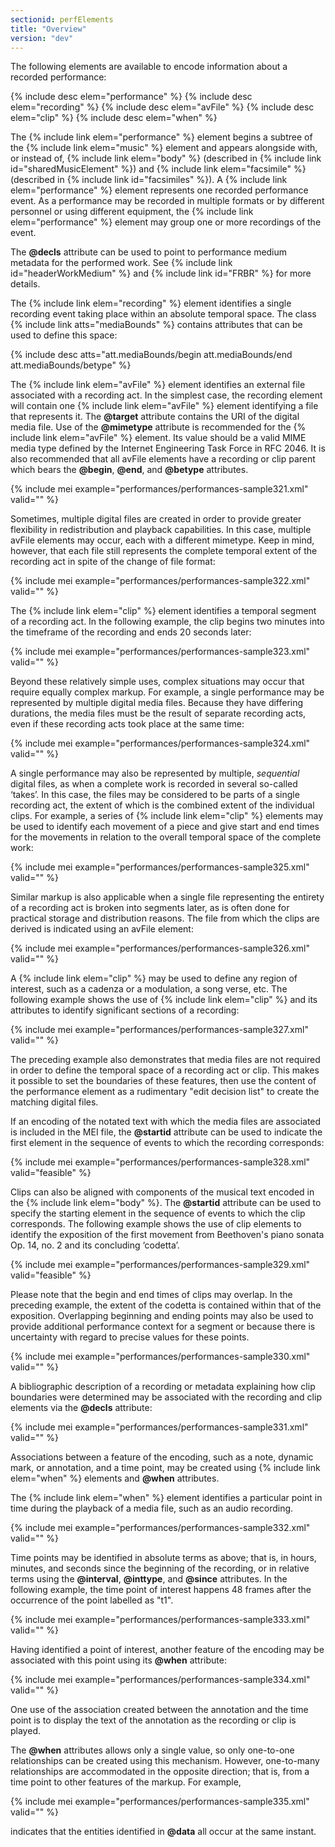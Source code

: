 ```yaml
---
sectionid: perfElements
title: "Overview"
version: "dev"
---
```


The following elements are available to encode information about a recorded performance:

{% include desc elem="performance" %}
{% include desc elem="recording" %}
{% include desc elem="avFile" %}
{% include desc elem="clip" %}
{% include desc elem="when" %}

The {% include link elem="performance" %} element begins a subtree of the {% include link elem="music" %} element and appears alongside with, or instead of, {% include link elem="body" %} (described in {% include link id="sharedMusicElement" %}) and {% include link elem="facsimile" %} (described in {% include link id="facsimiles" %}). A {% include link elem="performance" %} element represents one recorded performance event. As a performance may be recorded in multiple formats or by different personnel or using different equipment, the {% include link elem="performance" %} element may group one or more recordings of the event.

The **@decls** attribute can be used to point to performance medium metadata for the performed work. See {% include link id="headerWorkMedium" %} and {% include link id="FRBR" %} for more details.

The {% include link elem="recording" %} element identifies a single recording event taking place within an absolute temporal space. The class {% include link atts="mediaBounds" %} contains attributes that can be used to define this space:

{% include desc atts="att.mediaBounds/begin att.mediaBounds/end att.mediaBounds/betype" %}

The {% include link elem="avFile" %} element identifies an external file associated with a recording act. In the simplest case, the recording element will contain one {% include link elem="avFile" %} element identifying a file that represents it. The **@target** attribute contains the URI of the digital media file. Use of the **@mimetype** attribute is recommended for the {% include link elem="avFile" %} element. Its value should be a valid MIME media type defined by the Internet Engineering Task Force in RFC 2046. It is also recommended that all avFile elements have a recording or clip parent which bears the **@begin**, **@end**, and **@betype** attributes.

{% include mei example="performances/performances-sample321.xml" valid="" %}

Sometimes, multiple digital files are created in order to provide greater flexibility in redistribution and playback capabilities. In this case, multiple avFile elements may occur, each with a different mimetype. Keep in mind, however, that each file still represents the complete temporal extent of the recording act in spite of the change of file format:

{% include mei example="performances/performances-sample322.xml" valid="" %}

The {% include link elem="clip" %} element identifies a temporal segment of a recording act. In the following example, the clip begins two minutes into the timeframe of the recording and ends 20 seconds later:

{% include mei example="performances/performances-sample323.xml" valid="" %}

Beyond these relatively simple uses, complex situations may occur that require equally complex markup. For example, a single performance may be represented by multiple digital media files. Because they have differing durations, the media files must be the result of separate recording acts, even if these recording acts took place at the same time:

{% include mei example="performances/performances-sample324.xml" valid="" %}

A single performance may also be represented by multiple, *sequential* digital files, as when a complete work is recorded in several so-called ‘takes’. In this case, the files may be considered to be parts of a single recording act, the extent of which is the combined extent of the individual clips. For example, a series of {% include link elem="clip" %} elements may be used to identify each movement of a piece and give start and end times for the movements in relation to the overall temporal space of the complete work:

{% include mei example="performances/performances-sample325.xml" valid="" %}

Similar markup is also applicable when a single file representing the entirety of a recording act is broken into segments later, as is often done for practical storage and distribution reasons. The file from which the clips are derived is indicated using an avFile element:

{% include mei example="performances/performances-sample326.xml" valid="" %}

A {% include link elem="clip" %} may be used to define any region of interest, such as a cadenza or a modulation, a song verse, etc. The following example shows the use of {% include link elem="clip" %} and its attributes to identify significant sections of a recording:

{% include mei example="performances/performances-sample327.xml" valid="" %}

The preceding example also demonstrates that media files are not required in order to define the temporal space of a recording act or clip. This makes it possible to set the boundaries of these features, then use the content of the performance element as a rudimentary "edit decision list" to create the matching digital files.

If an encoding of the notated text with which the media files are associated is included in the MEI file, the **@startid** attribute can be used to indicate the first element in the sequence of events to which the recording corresponds:

{% include mei example="performances/performances-sample328.xml" valid="feasible" %}

Clips can also be aligned with components of the musical text encoded in the {% include link elem="body" %}. The **@startid** attribute can be used to specify the starting element in the sequence of events to which the clip corresponds. The following example shows the use of clip elements to identify the exposition of the first movement from Beethoven's piano sonata Op. 14, no. 2 and its concluding ‘codetta’.

{% include mei example="performances/performances-sample329.xml" valid="feasible" %}

Please note that the begin and end times of clips may overlap. In the preceding example, the extent of the codetta is contained within that of the exposition. Overlapping beginning and ending points may also be used to provide additional performance context for a segment or because there is uncertainty with regard to precise values for these points.

{% include mei example="performances/performances-sample330.xml" valid="" %}

A bibliographic description of a recording or metadata explaining how clip boundaries were determined may be associated with the recording and clip elements via the **@decls** attribute:

{% include mei example="performances/performances-sample331.xml" valid="" %}

Associations between a feature of the encoding, such as a note, dynamic mark, or annotation, and a time point, may be created using {% include link elem="when" %} elements and **@when** attributes.

The {% include link elem="when" %} element identifies a particular point in time during the playback of a media file, such as an audio recording.

{% include mei example="performances/performances-sample332.xml" valid="" %}

Time points may be identified in absolute terms as above; that is, in hours, minutes, and seconds since the beginning of the recording, or in relative terms using the **@interval**, **@inttype**, and **@since** attributes. In the following example, the time point of interest happens 48 frames after the occurrence of the point labelled as "t1".

{% include mei example="performances/performances-sample333.xml" valid="" %}

Having identified a point of interest, another feature of the encoding may be associated with this point using its **@when** attribute:

{% include mei example="performances/performances-sample334.xml" valid="" %}

One use of the association created between the annotation and the time point is to display the text of the annotation as the recording or clip is played.

The **@when** attributes allows only a single value, so only one-to-one relationships can be created using this mechanism. However, one-to-many relationships are accommodated in the opposite direction; that is, from a time point to other features of the markup. For example,

{% include mei example="performances/performances-sample335.xml" valid="" %}

indicates that the entities identified in **@data** all occur at the same instant.
